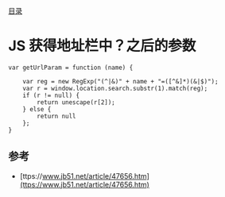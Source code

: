 [目录](./)
# JS 获得地址栏中？之后的参数

```
var getUrlParam = function (name) {

    var reg = new RegExp("(^|&)" + name + "=([^&]*)(&|$)");
    var r = window.location.search.substr(1).match(reg);
    if (r != null) {
        return unescape(r[2]);
    } else {
        return null
    };
}
```

## 参考

* [ttps://www.jb51.net/article/47656.htm](ttps://www.jb51.net/article/47656.htm)